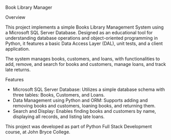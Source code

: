 Book Library Manager

Overview

This project implements a simple Books Library Management System using a Microsoft SQL Server Database. Designed as an educational tool for understanding database operations and object-oriented programming in Python, it features a basic Data Access Layer (DAL), unit tests, and a client application.

The system manages books, customers, and loans, with functionalities to add, remove, and search for books and customers, manage loans, and track late returns.

Features
* Microsoft SQL Server Database: Utilizes a simple database schema with three tables: Books, Customers, and Loans.
* Data Management using Python and ORM: Supports adding and removing books and customers, loaning books, and returning them.
* Search and Display: Enables finding books and customers by name, displaying all records, and listing late loans.

This project was developed as part of Python Full Stack Development course, at John Bryce College. 
